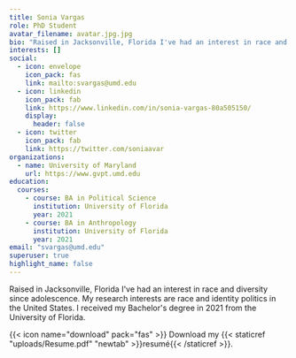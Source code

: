 ```yaml
---
title: Sonia Vargas
role: PhD Student
avatar_filename: avatar.jpg.jpg
bio: "Raised in Jacksonville, Florida I've had an interest in race and diversity since adolescence. My research interests are race and identity politics in the United States. I received my Bachelor's degree in 2021 from the University of Florida."
interests: []
social:
  - icon: envelope
    icon_pack: fas
    link: mailto:svargas@umd.edu
  - icon: linkedin
    icon_pack: fab
    link: https://www.linkedin.com/in/sonia-vargas-80a505150/
    display:
      header: false
  - icon: twitter
    icon_pack: fab
    link: https://twitter.com/soniaavar
organizations:
  - name: University of Maryland
    url: https://www.gvpt.umd.edu
education:
  courses:
    - course: BA in Political Science
      institution: University of Florida
      year: 2021
    - course: BA in Anthropology
      institution: University of Florida
      year: 2021
email: "svargas@umd.edu"
superuser: true
highlight_name: false
---
```

Raised in Jacksonville, Florida I've had an interest in race and diversity since adolescence. My research interests are race and identity politics in the United States. I received my Bachelor's degree in 2021 from the University of Florida.

{{< icon name="download" pack="fas" >}} Download my {{< staticref "uploads/Resume.pdf" "newtab" >}}resumé{{< /staticref >}}.